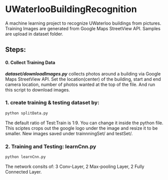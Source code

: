 # UWaterlooBuildingRecognition
A machine learning project to recognize UWaterloo buildings from pictures. 
Training Images are generated from Google Maps StreetView API. Samples are upload in dataset folder.

## Steps:

#### 0. Collect Training Data
***dataset/downloadImages.py*** collects photos around a building via Google Maps StreetView API. 
Set the location(center) of the building, start and end camera location, number of photos wanted at the top of the file. And run this script to download images.

### 1. create training & testing dataset by: 
```bash
python splitData.py
```
The default ratio of Test:Train is 1:9. You can change it inside the python file.
This sciptes crops out the google logo under the image and resize it to be smaller. 
New images saved under trainnningSet/ and testSet/.

### 2. Training and Testing: learnCnn.py
```bash
python learnCnn.py
```
The network consits of: 3 Conv-Layer, 2 Max-pooling Layer, 2 Fully Connected Layer.
